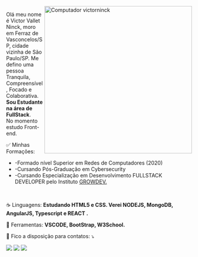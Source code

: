 <img src="https://raw.githubusercontent.com/MicaelliMedeiros/micaellimedeiros/master/image/computer-illustration.png" min-width="400px" max-width="400px" width="400px" align="right" alt="Computador victorninck">

<p align="left"> 
  Olá meu nome é Victor Vallet Ninck, moro em Ferraz de Vasconcelos/SP, cidade vizinha de São Paulo/SP. Me defino uma pessoa Tranquila, Compreensível, Focado e Colaborativa. <strong>Sou Estudante na área de FullStack</strong>.<br>
  No momento estudo Front-end. 
</p>

<p align="Left"> ✅ Minhas Formações: </p>
   <ul>
  <li>-Formado nível Superior em Redes de Computadores (2020)</li>
  <li>-Cursando Pós-Graduação em Cybersecurity</li>
  <li>-Cursando Especialização em Desenvolvimento FULLSTACK DEVELOPER pelo Instituto <a href="www.growdev.com.br" target="_blank;">GROWDEV.</a>
        </ul>
  <br>

<p align="left">
  ☕ Linguagens: <strong> Estudando HTML5 e CSS. Verei NODEJS, MongoDB, AngularJS, Typescript e REACT .</strong>
</p>

<p align="left">
  💼 Ferramentas: <strong>VSCODE, BootStrap, W3School.</strong>
</p>

<p align="left">
  💌 Fico a disposição para contatos: ⤵️
</p>

<p align="left">
  <a href="https://mail.google.com/mail/u/hardupgrade@gmail.com;" target="_blank;" alt="Gmail">
  <img src="https://img.shields.io/badge/-Gmail-FF0000?style=flat-square&labelColor=FF0000&logo=gmail&logoColor=white&link=LINK-DO-SEU-EMAIL" /></a>

  <a href="https://www.linkedin.com/in/victor-vallet-ninck-148029154;" target="_blank;" alt="Linkedin">
  <img src="https://img.shields.io/badge/-Linkedin-0e76a8?style=flat-square&logo=Linkedin&logoColor=white&link=LINK-DO-SEU-LINKEDIN" /></a>

 <a href="https://api.whatsapp.com/send?phone=5511968774488;" target="_blank;" alt="WhatsApp">
  <img src="https://img.shields.io/badge/-WhatsApp-25d366?style=flat-square&labelColor=25d366&logo=whatsapp&logoColor=white&link=API-DO-SEU-WHATSAPP"/></a> </p>

 
